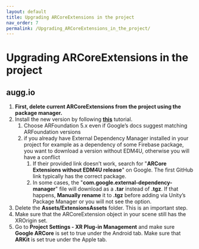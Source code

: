 ```yaml
---
layout: default
title: Upgrading ARCoreExtensions in the project
nav_order: 7
permalink: /Upgrading_ARCoreExtensions_in_the_project/
---
```


# **Upgrading ARCoreExtensions in the project**

## augg.io

1. **First, delete current ARCoreExtensions from the project using the package manager.**  
2. Install the new version by following [**this**](https://developers.google.com/ar/develop/unity-arf/getting-started-extensions?ar_foundations_version=4#install_arcore) tutorial.  
   1. Choose ARFoundation 5.x even if Google’s docs suggest matching ARFoundation versions  
   2. if you already have External Dependency Manager installed in your project for example as a dependency of some Firebase package, you want to download a version without EDM4U, otherwise you will have a conflict  
      1. If their provided link doesn’t work, search for "**ARCore Extensions without EDM4U release**" on Google. The first GitHub link typically has the correct package.  
      2. In some cases, the "**com.google.external-dependency-manager**" file will download as a **.tar** instead of **.tgz**. If that happens, **Manually rename** it to **.tgz** before adding via Unity’s Package Manager or you will not see the option.  
3. Delete the **Assets/ExtensionsAssets** folder. This is an important step.  
4. Make sure that the ARCoreExtension object in your scene still has the XROrigin set.  
5. Go to **Project Settings \- XR Plug-in Management** and make sure **Google ARCore** is set to true under the Android tab. Make sure that **ARKit** is set true under the Apple tab.